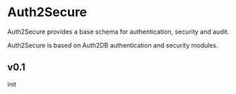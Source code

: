 Auth2Secure
===========

Auth2Secure provides a base schema for authentication, security and audit.

Auth2Secure is based on Auth2DB authentication and security modules.

v0.1
---------------
init
